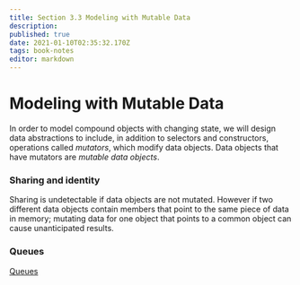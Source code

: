 ```yaml
---
title: Section 3.3 Modeling with Mutable Data
description: 
published: true
date: 2021-01-10T02:35:32.170Z
tags: book-notes
editor: markdown
---
```


# Modeling with Mutable Data

In order to model compound objects with changing state, we will design data abstractions to include, in addition to selectors and constructors, operations called *mutators*, which modify data objects. Data objects that have mutators are *mutable data objects*. 

### Sharing and identity
Sharing is undetectable if data objects are not mutated. However if two different data objects contain members that point to the same piece of data in memory; mutating data for one object that points to a common object can cause unanticipated results. 


### Queues
[Queues](/computer-science/Queues)
